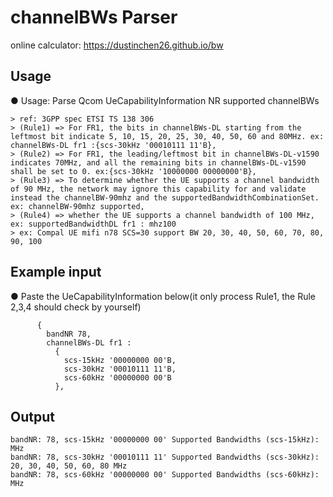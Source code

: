 # channelBWs Parser
online calculator: https://dustinchen26.github.io/bw

## Usage
● Usage: Parse Qcom UeCapabilityInformation NR supported channelBWs
```
> ref: 3GPP spec ETSI TS 138 306
> (Rule1) => For FR1, the bits in channelBWs-DL starting from the leftmost bit indicate 5, 10, 15, 20, 25, 30, 40, 50, 60 and 80MHz. ex: channelBWs-DL fr1 :{scs-30kHz '00010111 11'B},
> (Rule2) => For FR1, the leading/leftmost bit in channelBWs-DL-v1590 indicates 70MHz, and all the remaining bits in channelBWs-DL-v1590 shall be set to 0. ex:{scs-30kHz '10000000 00000000'B},
> (Rule3) => To determine whether the UE supports a channel bandwidth of 90 MHz, the network may ignore this capability for and validate instead the channelBW-90mhz and the supportedBandwidthCombinationSet. ex: channelBW-90mhz supported,
> (Rule4) => whether the UE supports a channel bandwidth of 100 MHz, ex: supportedBandwidthDL fr1 : mhz100
> ex: Compal UE mifi n78 SCS=30 support BW 20, 30, 40, 50, 60, 70, 80, 90, 100
```

## Example input
● Paste the UeCapabilityInformation below(it only process Rule1, the Rule 2,3,4 should check by yourself)
```
      {
        bandNR 78,
        channelBWs-DL fr1 : 
          {
            scs-15kHz '00000000 00'B,
            scs-30kHz '00010111 11'B,
            scs-60kHz '00000000 00'B
          },
```

## Output
```
bandNR: 78, scs-15kHz '00000000 00' Supported Bandwidths (scs-15kHz):  MHz
bandNR: 78, scs-30kHz '00010111 11' Supported Bandwidths (scs-30kHz): 20, 30, 40, 50, 60, 80 MHz
bandNR: 78, scs-60kHz '00000000 00' Supported Bandwidths (scs-60kHz):  MHz
```